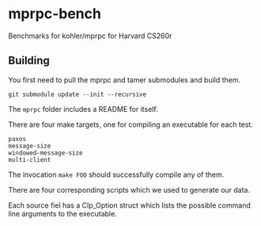 mprpc-bench
===========

Benchmarks for kohler/mprpc for Harvard CS260r

## Building

You first need to pull the mprpc and tamer submodules and build them.

    git submodule update --init --recursive

The `mprpc` folder includes a README for itself.

There are four make targets, one for compiling an executable for each test.

    paxos
    message-size
    windowed-message-size
    multi-client

The invocation `make FOO` should successfully compile any of them.

There are four corresponding scripts which we used to generate our data.

Each source fiel has a Clp_Option struct which lists the possible command line
arguments to the executable.
